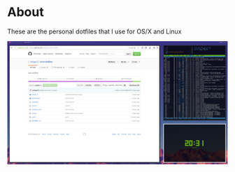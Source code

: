 # About

These are the personal dotfiles that I use for OS/X and Linux

<a href="screenshot.png"><img src="screenshot.png" alt="Screenshot" width="1024"></a>